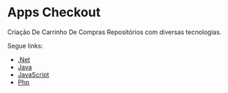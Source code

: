 # Apps Checkout

Criação De Carrinho De Compras
Repositórios com diversas tecnologias.

Segue links:

- [.Net](http://www.macoratti.net/aspn_ces.htm)
- [Java](https://github.com/PaulinRcode/Carrinho-De-Compras)
- [JavaScript](https://github.com/williandutras/carrinho-de-compras)
- [Php](https://github.com/DOUGLASMD1/carrinho-de-compras-em-php)
